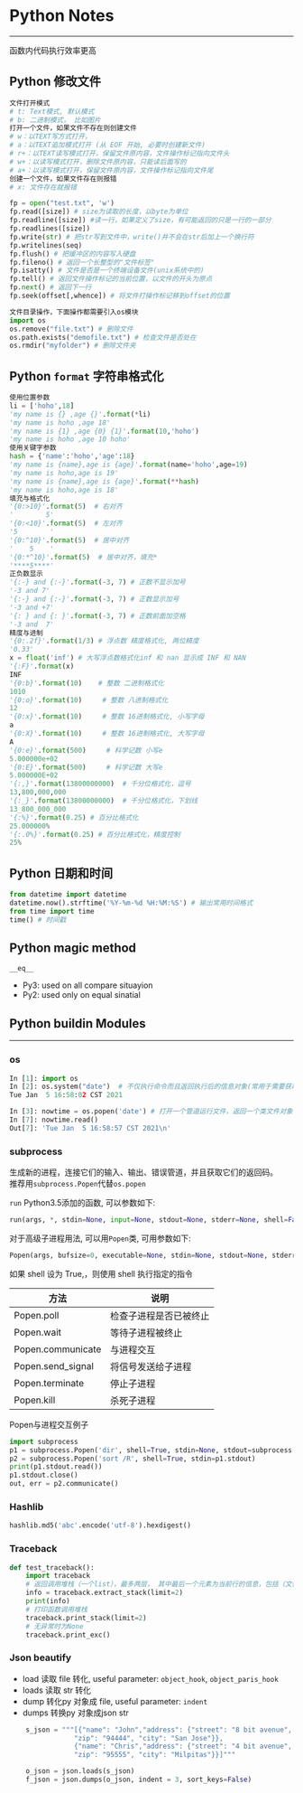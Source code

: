 # Python Notes

---

函数内代码执行效率更高

## Python 修改文件

```python
文件打开模式
# t: Text模式, 默认模式
# b: 二进制模式， 比如图片
打开一个文件，如果文件不存在则创建文件
# w：以TEXT写方式打开，
# a：以TEXT追加模式打开 (从 EOF 开始, 必要时创建新文件)
# r+：以TEXT读写模式打开，保留文件原内容，文件操作标记指向文件头
# w+：以读写模式打开，删除文件原内容，只能读后面写的
# a+：以读写模式打开，保留文件原内容，文件操作标记指向文件尾
创建一个文件，如果文件存在则报错
# x: 文件存在就报错

fp = open("test.txt", 'w')
fp.read([size]) # size为读取的长度，以byte为单位
fp.readline([size]) #读一行，如果定义了size，有可能返回的只是一行的一部分
fp.readlines([size])
fp.write(str) # 把str写到文件中，write()并不会在str后加上一个换行符
fp.writelines(seq)
fp.flush() # 把缓冲区的内容写入硬盘
fp.fileno() # 返回一个长整型的"文件标签"
fp.isatty() # 文件是否是一个终端设备文件(unix系统中的)
fp.tell() # 返回文件操作标记的当前位置，以文件的开头为原点
fp.next() # 返回下一行
fp.seek(offset[,whence]) # 将文件打操作标记移到offset的位置

文件目录操作，下面操作都需要引入os模块
import os
os.remove("file.txt") # 删除文件
os.path.exists("demofile.txt") # 检查文件是否处在
os.rmdir("myfolder") # 删除文件夹
```

## Python `format` 字符串格式化

```python
使用位置参数
li = ['hoho',18]
'my name is {} ,age {}'.format(*li)
'my name is hoho ,age 18'
'my name is {1} ,age {0} {1}'.format(10,'hoho')
'my name is hoho ,age 10 hoho'
使用关键字参数
hash = {'name':'hoho','age':18}
'my name is {name},age is {age}'.format(name='hoho',age=19)
'my name is hoho,age is 19'
'my name is {name},age is {age}'.format(**hash)
'my name is hoho,age is 18'
填充与格式化
'{0:>10}'.format(5)  # 右对齐
'        5'
'{0:<10}'.format(5)  # 左对齐
'5        '
'{0:^10}'.format(5)  # 居中对齐
'    5    '
'{0:*^10}'.format(5)  # 居中对齐，填充*
'****5****'
正负数显示
'{:-} and {:-}'.format(-3, 7) # 正数不显示加号
'-3 and 7'
'{:-} and {:-}'.format(-3, 7) # 正数显示加号
'-3 and +7'
'{: } and {: }'.format(-3, 7) # 正数前面加空格
'-3 and  7'
精度与进制
'{0:.2f}'.format(1/3) # 浮点数 精度格式化, 两位精度
'0.33'
x = float('inf') # 大写浮点数格式化inf 和 nan 显示成 INF 和 NAN
'{:F}'.format(x)
INF
'{0:b}'.format(10)    # 整数 二进制格式化
1010
'{0:o}'.format(10)     # 整数 八进制格式化
12
'{0:x}'.format(10)     # 整数 16进制格式化, 小写字母
a
'{0:X}'.format(10)     # 整数 16进制格式化, 大写字母
A
'{0:e}'.format(500)     # 科学记数 小写e
5.000000e+02
'{0:E}'.format(500)     # 科学记数 大写e
5.000000E+02
'{:,}'.format(13800000000)  # 千分位格式化，逗号
13,800,000,000
'{:_}'.format(13800000000)  # 千分位格式化，下划线
13_800_000_000
'{:%}'.format(0.25) # 百分比格式化
25.000000%
'{:.0%}'.format(0.25) # 百分比格式化，精度控制
25%
```

## Python 日期和时间

```Python
from datetime import datetime
datetime.now().strftime('%Y-%m-%d %H:%M:%S') # 输出常用时间格式
from time import time
time() # 时间戳
```

## Python magic method

`__eq__`

- Py3: used on all compare situayion
- Py2: used only on equal sinatial

## Python buildin Modules

---

### os

```python
In [1]: import os
In [2]: os.system("date")  # 不仅执行命令而且返回执行后的信息对象(常用于需要获取执行命令后的返回信息)
Tue Jan  5 16:58:02 CST 2021

In [3]: nowtime = os.popen('date') # 打开一个管道运行文件，返回一个类文件对象，可以从中读取返回值
In [7]: nowtime.read()
Out[7]: 'Tue Jan  5 16:58:57 CST 2021\n'
```

### subprocess

生成新的进程，连接它们的输入、输出、错误管道，并且获取它们的返回码。  
推荐用`subprocess.Popen`代替`os.popen`

`run` Python3.5添加的函数, 可以参数如下:

```python
run(args, *, stdin=None, input=None, stdout=None, stderr=None, shell=False, timeout=None, check=False, encoding=None, errors=None) 
```

对于高级子进程用法, 可以用`Popen`类, 可用参数如下:

```python
Popen(args, bufsize=0, executable=None, stdin=None, stdout=None, stderr=None, preexec_fn=None, close_fds=False, shell=False, cwd=None, env=None, universal_newlines=False, startupinfo=None, creationflags=0)
```

如果 shell 设为 True,，则使用 shell 执行指定的指令

| 方法       | 说明 |
| ---------- | -------------------- |
| Popen.poll | 检查子进程是否已被终止 |
| Popen.wait | 等待子进程被终止 |
| Popen.communicate | 与进程交互 |
| Popen.send_signal | 将信号发送给子进程 |
| Popen.terminate | 停止子进程 |
| Popen.kill | 杀死子进程 |

Popen与进程交互例子

```python
import subprocess
p1 = subprocess.Popen('dir', shell=True, stdin=None, stdout=subprocess.PIPE, stderr=subprocess.PIPE)
p2 = subprocess.Popen('sort /R', shell=True, stdin=p1.stdout)
print(p1.stdout.read())
p1.stdout.close()
out, err = p2.communicate() 
```

### Hashlib

``` python
hashlib.md5('abc'.encode('utf-8').hexdigest()
```

### Traceback

``` python
def test_traceback():
    import traceback
    # 返回调用堆栈（一个list），最多两层， 其中最后一个元素为当前行的信息，包括（文件名，行号，函数名，这一行的代码）
    info = traceback.extract_stack(limit=2)
    print(info)
    # 打印函数调用堆栈
    traceback.print_stack(limit=2)
    # 无异常时为None
    traceback.print_exc()
```

### Json beautify

- load 读取 file 转化, useful parameter: `object_hook`, `object_paris_hook`
- loads 读取 str 转化
- dump 转化py 对象成 file, useful parameter: `indent`
- dumps 转换py 对象成json str

``` python
    s_json = """[{"name": "John","address": {"street": "8 bit avenue",
                "zip": "94444", "city": "San Jose"}},
                {"name": "Chris","address": {"street": "4 bit avenue",
                "zip": "95555", "city": "Milpitas"}}]"""

    o_json = json.loads(s_json)
    f_json = json.dumps(o_json, indent = 3, sort_keys=False)
```
